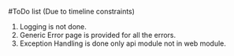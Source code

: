 #ToDo list
(Due to timeline constraints)
1.  Logging is not done.
2.  Generic Error page is provided for all the errors.
3.  Exception Handling is done only api module not in web module.

